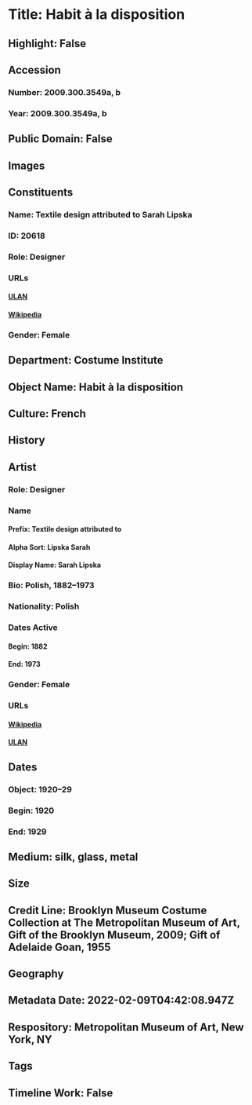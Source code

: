 # Title: Habit à la disposition
## Highlight: False
## Accession
### Number: 2009.300.3549a, b
### Year: 2009.300.3549a, b
## Public Domain: False
## Images
## Constituents
### Name: Textile design attributed to Sarah Lipska
### ID: 20618
### Role: Designer
### URLs
#### [ULAN](http://vocab.getty.edu/page/ulan/500524684)
#### [Wikipedia](https://www.wikidata.org/wiki/Q3473380)
### Gender: Female
## Department: Costume Institute
## Object Name: Habit à la disposition
## Culture: French
## History
## Artist
### Role: Designer
### Name
#### Prefix: Textile design attributed to
#### Alpha Sort: Lipska Sarah
#### Display Name: Sarah Lipska
### Bio: Polish, 1882–1973
### Nationality: Polish
### Dates Active
#### Begin: 1882
#### End: 1973
### Gender: Female
### URLs
#### [Wikipedia](https://www.wikidata.org/wiki/Q3473380)
#### [ULAN](http://vocab.getty.edu/page/ulan/500524684)
## Dates
### Object: 1920–29
### Begin: 1920
### End: 1929
## Medium: silk, glass, metal
## Size
## Credit Line: Brooklyn Museum Costume Collection at The Metropolitan Museum of Art, Gift of the Brooklyn Museum, 2009; Gift of Adelaide Goan, 1955
## Geography
## Metadata Date: 2022-02-09T04:42:08.947Z
## Respository: Metropolitan Museum of Art, New York, NY
## Tags
## Timeline Work: False